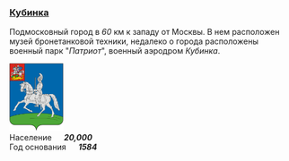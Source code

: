 <!--2021-11-18 00:22:08-->
### [Кубинка]()
Подмосковный город в *60* км к западу от Москвы.
В нем расположен музей бронетанковой техники, недалеко о города расположены военный парк "*Патриот*",
военный аэродром *Кубинка*.

<img src="./Kubinka.png" width="96px"><br>
Население &emsp; ***20,000*** &emsp;<br>
Год&nbsp;основания &emsp; ***1584***